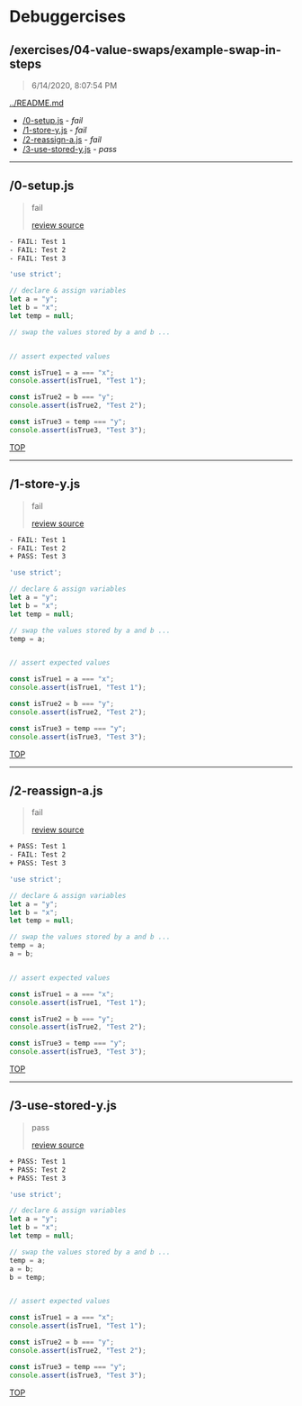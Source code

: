 # Debuggercises 

## /exercises/04-value-swaps/example-swap-in-steps 

> 6/14/2020, 8:07:54 PM 

[../README.md](../README.md)

- [/0-setup.js](#0-setupjs) - _fail_ 
- [/1-store-y.js](#1-store-yjs) - _fail_ 
- [/2-reassign-a.js](#2-reassign-ajs) - _fail_ 
- [/3-use-stored-y.js](#3-use-stored-yjs) - _pass_ 

---

## /0-setup.js 

> fail 
>
> [review source](../../../exercises/04-value-swaps/example-swap-in-steps/0-setup.js)

```txt
- FAIL: Test 1
- FAIL: Test 2
- FAIL: Test 3
```

```js
'use strict';

// declare & assign variables
let a = "y";
let b = "x";
let temp = null;

// swap the values stored by a and b ...


// assert expected values

const isTrue1 = a === "x";
console.assert(isTrue1, "Test 1");

const isTrue2 = b === "y";
console.assert(isTrue2, "Test 2");

const isTrue3 = temp === "y";
console.assert(isTrue3, "Test 3");

```

[TOP](#debuggercises)

---

## /1-store-y.js 

> fail 
>
> [review source](../../../exercises/04-value-swaps/example-swap-in-steps/1-store-y.js)

```txt
- FAIL: Test 1
- FAIL: Test 2
+ PASS: Test 3
```

```js
'use strict';

// declare & assign variables
let a = "y";
let b = "x";
let temp = null;

// swap the values stored by a and b ...
temp = a;


// assert expected values

const isTrue1 = a === "x";
console.assert(isTrue1, "Test 1");

const isTrue2 = b === "y";
console.assert(isTrue2, "Test 2");

const isTrue3 = temp === "y";
console.assert(isTrue3, "Test 3");

```

[TOP](#debuggercises)

---

## /2-reassign-a.js 

> fail 
>
> [review source](../../../exercises/04-value-swaps/example-swap-in-steps/2-reassign-a.js)

```txt
+ PASS: Test 1
- FAIL: Test 2
+ PASS: Test 3
```

```js
'use strict';

// declare & assign variables
let a = "y";
let b = "x";
let temp = null;

// swap the values stored by a and b ...
temp = a;
a = b;


// assert expected values

const isTrue1 = a === "x";
console.assert(isTrue1, "Test 1");

const isTrue2 = b === "y";
console.assert(isTrue2, "Test 2");

const isTrue3 = temp === "y";
console.assert(isTrue3, "Test 3");

```

[TOP](#debuggercises)

---

## /3-use-stored-y.js 

> pass 
>
> [review source](../../../exercises/04-value-swaps/example-swap-in-steps/3-use-stored-y.js)

```txt
+ PASS: Test 1
+ PASS: Test 2
+ PASS: Test 3
```

```js
'use strict';

// declare & assign variables
let a = "y";
let b = "x";
let temp = null;

// swap the values stored by a and b ...
temp = a;
a = b;
b = temp;


// assert expected values

const isTrue1 = a === "x";
console.assert(isTrue1, "Test 1");

const isTrue2 = b === "y";
console.assert(isTrue2, "Test 2");

const isTrue3 = temp === "y";
console.assert(isTrue3, "Test 3");

```

[TOP](#debuggercises)


